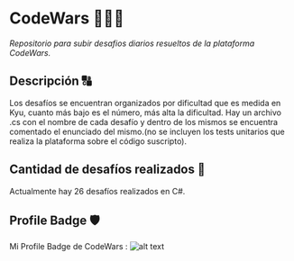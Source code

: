 # CodeWars 🔴👩‍💻
_Repositorio para subir desafios diarios resueltos de la plataforma CodeWars._

## Descripción 🔠
Los desafíos se encuentran organizados por dificultad que es medida en Kyu, cuanto más bajo es el número, más alta la dificultad. Hay un archivo .cs con el nombre de cada desafío y dentro de los mismos se encuentra comentado el enunciado del mismo.(no se incluyen los tests unitarios que realiza la plataforma sobre el código suscripto).

## Cantidad de desafíos realizados 💪
Actualmente hay 26 desafíos realizados en C#.

## Profile Badge 🛡
Mi Profile Badge de CodeWars : ![alt text](https://www.codewars.com/users/LBiglieri/badges/small)
